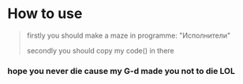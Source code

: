 # How to use
> firstly you should make a maze in programme: "Исполнители"
> 
> secondly you should copy my code() in there


### hope you never die cause my G-d made you not to die LOL
